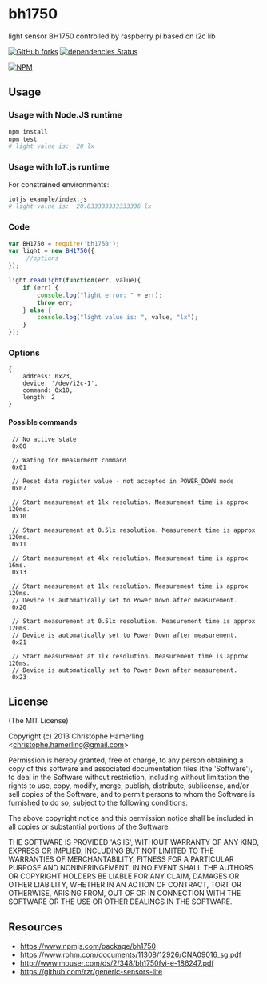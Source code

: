 # bh1750

light sensor BH1750 controlled by raspberry pi based on i2c lib

[![GitHub forks](https://img.shields.io/github/forks/miroRucka/bh1750.svg?style=social&label=Fork&maxAge=2592000)](https://GitHub.com/miroRucka/bh1750/network/)
[![dependencies Status](https://david-dm.org/miroRucka/bh1750/status.svg)](https://david-dm.org/miroRucka/bh1750)

[![NPM](https://nodei.co/npm/bh1750.png)](https://npmjs.org/package/bh1750)

## Usage

### Usage with Node.JS runtime

```sh
npm install
npm test
# light value is:  20 lx

```

### Usage with IoT.js runtime

For constrained environments:

```sh
iotjs example/index.js 
# light value is:  20.833333333333336 lx
```

### Code

   ```javascript
   var BH1750 = require('bh1750');
   var light = new BH1750({
        //options
   });

   light.readLight(function(err, value){
       if (err) {
           console.log("light error: " + err);
           throw err;
       } else {
           console.log("light value is: ", value, "lx");
       }
   });
 ```

### Options

    {
        address: 0x23,
        device: '/dev/i2c-1',
        command: 0x10,
        length: 2
    }

#### Possible commands

     // No active state
     0x00

     // Wating for measurment command
     0x01

     // Reset data register value - not accepted in POWER_DOWN mode
     0x07

     // Start measurement at 1lx resolution. Measurement time is approx 120ms.
     0x10

     // Start measurement at 0.5lx resolution. Measurement time is approx 120ms.
     0x11

     // Start measurement at 4lx resolution. Measurement time is approx 16ms.
     0x13

     // Start measurement at 1lx resolution. Measurement time is approx 120ms.
     // Device is automatically set to Power Down after measurement.
     0x20

     // Start measurement at 0.5lx resolution. Measurement time is approx 120ms.
     // Device is automatically set to Power Down after measurement.
     0x21

     // Start measurement at 1lx resolution. Measurement time is approx 120ms.
     // Device is automatically set to Power Down after measurement.
     0x23

## License

(The MIT License)

Copyright (c) 2013 Christophe Hamerling &lt;christophe.hamerling@gmail.com&gt;

Permission is hereby granted, free of charge, to any person obtaining
a copy of this software and associated documentation files (the
'Software'), to deal in the Software without restriction, including
without limitation the rights to use, copy, modify, merge, publish,
distribute, sublicense, and/or sell copies of the Software, and to
permit persons to whom the Software is furnished to do so, subject to
the following conditions:

The above copyright notice and this permission notice shall be
included in all copies or substantial portions of the Software.

THE SOFTWARE IS PROVIDED 'AS IS', WITHOUT WARRANTY OF ANY KIND,
EXPRESS OR IMPLIED, INCLUDING BUT NOT LIMITED TO THE WARRANTIES OF
MERCHANTABILITY, FITNESS FOR A PARTICULAR PURPOSE AND NONINFRINGEMENT.
IN NO EVENT SHALL THE AUTHORS OR COPYRIGHT HOLDERS BE LIABLE FOR ANY
CLAIM, DAMAGES OR OTHER LIABILITY, WHETHER IN AN ACTION OF CONTRACT,
TORT OR OTHERWISE, ARISING FROM, OUT OF OR IN CONNECTION WITH THE
SOFTWARE OR THE USE OR OTHER DEALINGS IN THE SOFTWARE.

## Resources

* https://www.npmjs.com/package/bh1750
* https://www.rohm.com/documents/11308/12926/CNA09016_sg.pdf
* http://www.mouser.com/ds/2/348/bh1750fvi-e-186247.pdf
* https://github.com/rzr/generic-sensors-lite
